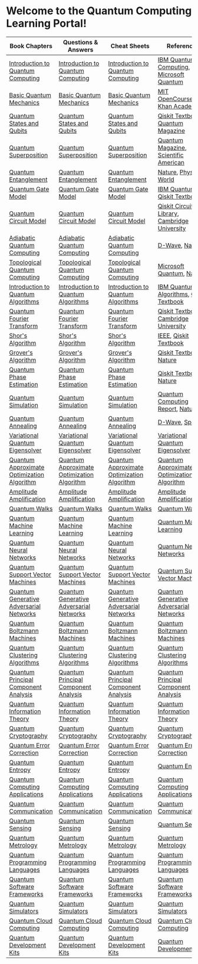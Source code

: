 # Welcome to the Quantum Computing Learning Portal! 



| Book Chapters | Questions & Answers | Cheat Sheets | References |
|--------|----------|-----|------------|
| [Introduction to Quantum Computing](https://learning.teachme.codes/quantum-computing/chapters/introduction_to_quantum_computing) | [Introduction to Quantum Computing](https://learning.teachme.codes/quantum-computing/qnas/introduction_to_quantum_computing) | [Introduction to Quantum Computing](https://learning.teachme.codes/quantum-computing/cheats/introduction_to_quantum_computing) | [IBM Quantum Computing](https://quantum-computing.ibm.com), [Microsoft Quantum](https://www.microsoft.com/en-us/quantum) |
| [Basic Quantum Mechanics](https://learning.teachme.codes/quantum-computing/chapters/basic_quantum_mechanics) | [Basic Quantum Mechanics](https://learning.teachme.codes/quantum-computing/qnas/basic_quantum_mechanics) | [Basic Quantum Mechanics](https://learning.teachme.codes/quantum-computing/cheats/basic_quantum_mechanics) | [MIT OpenCourseWare](https://ocw.mit.edu/courses/physics/8-04-quantum-physics-i-spring-2013/index.htm), [Khan Academy](https://www.khanacademy.org/science/physics/quantum-physics) |
| [Quantum States and Qubits](https://learning.teachme.codes/quantum-computing/chapters/quantum_states_and_qubits) | [Quantum States and Qubits](https://learning.teachme.codes/quantum-computing/qnas/quantum_states_and_qubits) | [Quantum States and Qubits](https://learning.teachme.codes/quantum-computing/cheats/quantum_states_and_qubits) | [Qiskit Textbook](https://qiskit.org/textbook/ch-states/quantum-states.html), [Quantum Magazine](https://www.quantamagazine.org/what-is-a-qubit/) |
| [Quantum Superposition](https://learning.teachme.codes/quantum-computing/chapters/quantum_superposition) | [Quantum Superposition](https://learning.teachme.codes/quantum-computing/qnas/quantum_superposition) | [Quantum Superposition](https://learning.teachme.codes/quantum-computing/cheats/quantum_superposition) | [Quantum Magazine](https://www.quantamagazine.org/what-is-quantum-superposition-20201102/), [Scientific American](https://www.scientificamerican.com/article/quantum-superposition/) |
| [Quantum Entanglement](https://learning.teachme.codes/quantum-computing/chapters/quantum_entanglement) | [Quantum Entanglement](https://learning.teachme.codes/quantum-computing/qnas/quantum_entanglement) | [Quantum Entanglement](https://learning.teachme.codes/quantum-computing/cheats/quantum_entanglement) | [Nature](https://www.nature.com/subjects/quantum-entanglement), [Physics World](https://physicsworld.com/a/quantum-entanglement-what-is-it/) |
| [Quantum Gate Model](https://learning.teachme.codes/quantum-computing/chapters/quantum_gate_model) | [Quantum Gate Model](https://learning.teachme.codes/quantum-computing/qnas/quantum_gate_model) | [Quantum Gate Model](https://learning.teachme.codes/quantum-computing/cheats/quantum_gate_model) | [IBM Quantum](https://quantum-computing.ibm.com/docs/circuit/gates), [Qiskit Textbook](https://qiskit.org/textbook/ch-gates/multiple-qubits-entangled-states.html) |
| [Quantum Circuit Model](https://learning.teachme.codes/quantum-computing/chapters/quantum_circuit_model) | [Quantum Circuit Model](https://learning.teachme.codes/quantum-computing/qnas/quantum_circuit_model) | [Quantum Circuit Model](https://learning.teachme.codes/quantum-computing/cheats/quantum_circuit_model) | [Qiskit Circuit Library](https://qiskit.org/documentation/apidoc/circuit_library.html), [Cambridge University](https://www.cambridge.org/core/what-we-publish/textbooks/quantum-computing-explained) |
| [Adiabatic Quantum Computing](https://learning.teachme.codes/quantum-computing/chapters/adiabatic_quantum_computing) | [Adiabatic Quantum Computing](https://learning.teachme.codes/quantum-computing/qnas/adiabatic_quantum_computing) | [Adiabatic Quantum Computing](https://learning.teachme.codes/quantum-computing/cheats/adiabatic_quantum_computing) | [D-Wave](https://www.dwavesys.com/tutorials/background-reading-series/adiabatic-quantum-computing), [Nature](https://www.nature.com/articles/nature24658) |
| [Topological Quantum Computing](https://learning.teachme.codes/quantum-computing/chapters/topological_quantum_computing) | [Topological Quantum Computing](https://learning.teachme.codes/quantum-computing/qnas/topological_quantum_computing) | [Topological Quantum Computing](https://learning.teachme.codes/quantum-computing/cheats/topological_quantum_computing) | [Microsoft Quantum](https://www.microsoft.com/en-us/research/project/station-q/), [Nature](https://www.nature.com/articles/nature23460) |
| [Introduction to Quantum Algorithms](https://learning.teachme.codes/quantum-computing/chapters/introduction_to_quantum_algorithms) | [Introduction to Quantum Algorithms](https://learning.teachme.codes/quantum-computing/qnas/introduction_to_quantum_algorithms) | [Introduction to Quantum Algorithms](https://learning.teachme.codes/quantum-computing/cheats/introduction_to_quantum_algorithms) | [IBM Quantum Algorithms](https://quantum-computing.ibm.com/docs/algorithms), [Qiskit Textbook](https://qiskit.org/textbook/ch-algorithms/algorithms-overview.html) |
| [Quantum Fourier Transform](https://learning.teachme.codes/quantum-computing/chapters/quantum_fourier_transform) | [Quantum Fourier Transform](https://learning.teachme.codes/quantum-computing/qnas/quantum_fourier_transform) | [Quantum Fourier Transform](https://learning.teachme.codes/quantum-computing/cheats/quantum_fourier_transform) | [Qiskit Textbook](https://qiskit.org/textbook/ch-algorithms/quantum-fourier-transform.html), [Cambridge University](https://www.cambridge.org/core/books/principles-of-quantum-computation-and-information/quantum-fourier-transform/7374D6E1E6174B9ACB23BF2EFC3A6B4A) |
| [Shor's Algorithm](https://learning.teachme.codes/quantum-computing/chapters/shors_algorithm) | [Shor's Algorithm](https://learning.teachme.codes/quantum-computing/qnas/shors_algorithm) | [Shor's Algorithm](https://learning.teachme.codes/quantum-computing/cheats/shors_algorithm) | [IEEE](https://ieeexplore.ieee.org/document/9796147), [Qiskit Textbook](https://qiskit.org/textbook/ch-algorithms/shor.html) |
| [Grover's Algorithm](https://learning.teachme.codes/quantum-computing/chapters/grovers_algorithm) | [Grover's Algorithm](https://learning.teachme.codes/quantum-computing/qnas/grovers_algorithm) | [Grover's Algorithm](https://learning.teachme.codes/quantum-computing/cheats/grovers_algorithm) | [Qiskit Textbook](https://qiskit.org/textbook/ch-algorithms/grover.html), [Nature](https://www.nature.com/articles/s41586-019-0951-4) |
| [Quantum Phase Estimation](https://learning.teachme.codes/quantum-computing/chapters/quantum_phase_estimation) | [Quantum Phase Estimation](https://learning.teachme.codes/quantum-computing/qnas/quantum_phase_estimation) | [Quantum Phase Estimation](https://learning.teachme.codes/quantum-computing/cheats/quantum_phase_estimation) | [Qiskit Textbook](https://qiskit.org/textbook/ch-algorithms/quantum-phase-estimation.html), [Nature](https://www.nature.com/articles/s41567-019-0648-8) |
| [Quantum Simulation](https://learning.teachme.codes/quantum-computing/chapters/quantum_simulation) | [Quantum Simulation](https://learning.teachme.codes/quantum-computing/qnas/quantum_simulation) | [Quantum Simulation](https://learning.teachme.codes/quantum-computing/cheats/quantum_simulation) | [Quantum Computing Report](https://quantumcomputingreport.com/players/quantum-simulation/), [Nature](https://www.nature.com/articles/nature24658) |
| [Quantum Annealing](https://learning.teachme.codes/quantum-computing/chapters/quantum_annealing) | [Quantum Annealing](https://learning.teachme.codes/quantum-computing/qnas/quantum_annealing) | [Quantum Annealing](https://learning.teachme.codes/quantum-computing/cheats/quantum_annealing) | [D-Wave](https://www.dwavesys.com/solutions-and-products/quantum-annealing/), [Springer](https://link.springer.com/article/10.1007/s11128-014-0769-7) |
| [Variational Quantum Eigensolver](https://learning.teachme.codes/quantum-computing/chapters/variational_quantum_eigensolver) | [Variational Quantum Eigensolver](https://learning.teachme.codes/quantum-computing/qnas/variational_quantum_eigensolver) | [Variational Quantum Eigensolver](https://learning.teachme.codes/quantum-computing/cheats/variational_quantum_eigensolver) | [Variational Quantum Eigensolver](https://learning.teachme.codes/quantum-computing/projects/variational_quantum_eigensolver) | [IBM Quantum](https://quantum-computing.ibm.com/docs/algorithms/variational-quantum-eigensolver), [Qiskit Textbook](https://qiskit.org/textbook/ch-algorithms/variational-algorithms.html) |
| [Quantum Approximate Optimization Algorithm](https://learning.teachme.codes/quantum-computing/chapters/quantum_approximate_optimization_algorithm) | [Quantum Approximate Optimization Algorithm](https://learning.teachme.codes/quantum-computing/qnas/quantum_approximate_optimization_algorithm) | [Quantum Approximate Optimization Algorithm](https://learning.teachme.codes/quantum-computing/cheats/quantum_approximate_optimization_algorithm) | [Quantum Approximate Optimization Algorithm](https://learning.teachme.codes/quantum-computing/projects/quantum_approximate_optimization_algorithm) | [Nature](https://www.nature.com/articles/s41567-019-0648-8), [Qiskit Textbook](https://qiskit.org/textbook/ch-algorithms/qaoa.html) |
| [Amplitude Amplification](https://learning.teachme.codes/quantum-computing/chapters/amplitude_amplification) | [Amplitude Amplification](https://learning.teachme.codes/quantum-computing/qnas/amplitude_amplification) | [Amplitude Amplification](https://learning.teachme.codes/quantum-computing/cheats/amplitude_amplification) | [Amplitude Amplification](https://learning.teachme.codes/quantum-computing/projects/amplitude_amplification) | [Qiskit Textbook](https://qiskit.org/textbook/ch-algorithms/amplitude-amplification.html), [Cambridge Quantum](https://cambridgequantum.com/amplitude-amplification/) |
| [Quantum Walks](https://learning.teachme.codes/quantum-computing/chapters/quantum_walks) | [Quantum Walks](https://learning.teachme.codes/quantum-computing/qnas/quantum_walks) | [Quantum Walks](https://learning.teachme.codes/quantum-computing/cheats/quantum_walks) | [Quantum Walks](https://learning.teachme.codes/quantum-computing/projects/quantum_walks) | [Cambridge Quantum](https://cambridgequantum.com/quantum-walks/), [Qiskit Textbook](https://qiskit.org/textbook/ch-algorithms/quantum-walks.html) |
| [Quantum Machine Learning](https://learning.teachme.codes/quantum-computing/chapters/quantum_machine_learning) | [Quantum Machine Learning](https://learning.teachme.codes/quantum-computing/qnas/quantum_machine_learning) | [Quantum Machine Learning](https://learning.teachme.codes/quantum-computing/cheats/quantum_machine_learning) | [Quantum Machine Learning](https://learning.teachme.codes/quantum-computing/projects/quantum_machine_learning) | [Springer](https://link.springer.com/book/10.1007/978-3-030-15723-4), [Nature](https://www.nature.com/articles/s41586-019-0951-4) |
| [Quantum Neural Networks](https://learning.teachme.codes/quantum-computing/chapters/quantum_neural_networks) | [Quantum Neural Networks](https://learning.teachme.codes/quantum-computing/qnas/quantum_neural_networks) | [Quantum Neural Networks](https://learning.teachme.codes/quantum-computing/cheats/quantum_neural_networks) | [Quantum Neural Networks](https://learning.teachme.codes/quantum-computing/projects/quantum_neural_networks) | [Nature](https://www.nature.com/articles/s41586-019-0951-4), [Springer](https://link.springer.com/article/10.1007/s00453-018-0383-3) |
| [Quantum Support Vector Machines](https://learning.teachme.codes/quantum-computing/chapters/quantum_support_vector_machines) | [Quantum Support Vector Machines](https://learning.teachme.codes/quantum-computing/qnas/quantum_support_vector_machines) | [Quantum Support Vector Machines](https://learning.teachme.codes/quantum-computing/cheats/quantum_support_vector_machines) | [Quantum Support Vector Machines](https://learning.teachme.codes/quantum-computing/projects/quantum_support_vector_machines) | [Springer](https://link.springer.com/article/10.1007/s00453-018-0383-3), [IEEE](https://ieeexplore.ieee.org/document/8515642) |
| [Quantum Generative Adversarial Networks](https://learning.teachme.codes/quantum-computing/chapters/quantum_generative_adversarial_networks) | [Quantum Generative Adversarial Networks](https://learning.teachme.codes/quantum-computing/qnas/quantum_generative_adversarial_networks) | [Quantum Generative Adversarial Networks](https://learning.teachme.codes/quantum-computing/cheats/quantum_generative_adversarial_networks) | [Quantum Generative Adversarial Networks](https://learning.teachme.codes/quantum-computing/projects/quantum_generative_adversarial_networks) | [Nature](https://www.nature.com/articles/s41534-019-0029-7), [Springer](https://link.springer.com/article/10.1007/s00453-018-0383-3) |
| [Quantum Boltzmann Machines](https://learning.teachme.codes/quantum-computing/chapters/quantum_boltzmann_machines) | [Quantum Boltzmann Machines](https://learning.teachme.codes/quantum-computing/qnas/quantum_boltzmann_machines) | [Quantum Boltzmann Machines](https://learning.teachme.codes/quantum-computing/cheats/quantum_boltzmann_machines) | [Quantum Boltzmann Machines](https://learning.teachme.codes/quantum-computing/projects/quantum_boltzmann_machines) | [Springer](https://link.springer.com/article/10.1007/s10773-019-04148-2), [IEEE](https://ieeexplore.ieee.org/document/8515642) |
| [Quantum Clustering Algorithms](https://learning.teachme.codes/quantum-computing/chapters/quantum_clustering_algorithms) | [Quantum Clustering Algorithms](https://learning.teachme.codes/quantum-computing/qnas/quantum_clustering_algorithms) | [Quantum Clustering Algorithms](https://learning.teachme.codes/quantum-computing/cheats/quantum_clustering_algorithms) | [Quantum Clustering Algorithms](https://learning.teachme.codes/quantum-computing/projects/quantum_clustering_algorithms) | [IEEE](https://ieeexplore.ieee.org/document/8515642), [Springer](https://link.springer.com/article/10.1007/s10773-019-04148-2) |
| [Quantum Principal Component Analysis](https://learning.teachme.codes/quantum-computing/chapters/quantum_principal_component_analysis) | [Quantum Principal Component Analysis](https://learning.teachme.codes/quantum-computing/qnas/quantum_principal_component_analysis) | [Quantum Principal Component Analysis](https://learning.teachme.codes/quantum-computing/cheats/quantum_principal_component_analysis) | [Quantum Principal Component Analysis](https://learning.teachme.codes/quantum-computing/projects/quantum_principal_component_analysis) | [Qiskit Textbook](https://qiskit.org/textbook/ch-applications/quantum-pca.html), [Nature](https://www.nature.com/articles/s41567-019-0648-8) |
| [Quantum Information Theory](https://learning.teachme.codes/quantum-computing/chapters/quantum_information_theory) | [Quantum Information Theory](https://learning.teachme.codes/quantum-computing/qnas/quantum_information_theory) | [Quantum Information Theory](https://learning.teachme.codes/quantum-computing/cheats/quantum_information_theory) | [Quantum Information Theory](https://learning.teachme.codes/quantum-computing/projects/quantum_information_theory) | [Nature](https://www.nature.com/subjects/quantum-information), [Springer](https://link.springer.com/book/10.1007/978-3-030-57321-8) |
| [Quantum Cryptography](https://learning.teachme.codes/quantum-computing/chapters/quantum_cryptography) | [Quantum Cryptography](https://learning.teachme.codes/quantum-computing/qnas/quantum_cryptography) | [Quantum Cryptography](https://learning.teachme.codes/quantum-computing/cheats/quantum_cryptography) | [Quantum Cryptography](https://learning.teachme.codes/quantum-computing/projects/quantum_cryptography) | [Springer](https://link.springer.com/book/10.1007/978-3-030-57321-8), [IEEE](https://ieeexplore.ieee.org/document/9796147) |
| [Quantum Error Correction](https://learning.teachme.codes/quantum-computing/chapters/quantum_error_correction) | [Quantum Error Correction](https://learning.teachme.codes/quantum-computing/qnas/quantum_error_correction) | [Quantum Error Correction](https://learning.teachme.codes/quantum-computing/cheats/quantum_error_correction) | [Quantum Error Correction](https://learning.teachme.codes/quantum-computing/projects/quantum_error_correction) | [Qiskit Textbook](https://qiskit.org/textbook/ch-quantum-hardware/error-correction-repetition-code.html), [Nature](https://www.nature.com/articles/s41586-019-0951-4) |
| [Quantum Entropy](https://learning.teachme.codes/quantum-computing/chapters/quantum_entropy) | [Quantum Entropy](https://learning.teachme.codes/quantum-computing/qnas/quantum_entropy) | [Quantum Entropy](https://learning.teachme.codes/quantum-computing/cheats/quantum_entropy) | [Quantum Entropy](https://learning.teachme.codes/quantum-computing/projects/quantum_entropy) | [Nature](https://www.nature.com/articles/nphys1170), [Springer](https://link.springer.com/book/10.1007/978-3-030-57321-8) |
| [Quantum Computing Applications](https://learning.teachme.codes/quantum-computing/chapters/quantum_computing_applications) | [Quantum Computing Applications](https://learning.teachme.codes/quantum-computing/qnas/quantum_computing_applications) | [Quantum Computing Applications](https://learning.teachme.codes/quantum-computing/cheats/quantum_computing_applications) | [Quantum Computing Applications](https://learning.teachme.codes/quantum-computing/projects/quantum_computing_applications) | [IBM Quantum Applications](https://quantum-computing.ibm.com/applications), [Nature](https://www.nature.com/articles/nature24658) |
| [Quantum Communication](https://learning.teachme.codes/quantum-computing/chapters/quantum_communication) | [Quantum Communication](https://learning.teachme.codes/quantum-computing/qnas/quantum_communication) | [Quantum Communication](https://learning.teachme.codes/quantum-computing/cheats/quantum_communication) | [Quantum Communication](https://learning.teachme.codes/quantum-computing/projects/quantum_communication) | [Springer](https://link.springer.com/article/10.1007/s11128-014-0769-7), [Nature](https://www.nature.com/articles/s41586-019-1313-4) |
| [Quantum Sensing](https://learning.teachme.codes/quantum-computing/chapters/quantum_sensing) | [Quantum Sensing](https://learning.teachme.codes/quantum-computing/qnas/quantum_sensing) | [Quantum Sensing](https://learning.teachme.codes/quantum-computing/cheats/quantum_sensing) | [Quantum Sensing](https://learning.teachme.codes/quantum-computing/projects/quantum_sensing) | [Nature](https://www.nature.com/articles/s41586-019-1313-4), [IEEE](https://ieeexplore.ieee.org/document/8515642) |
| [Quantum Metrology](https://learning.teachme.codes/quantum-computing/chapters/quantum_metrology) | [Quantum Metrology](https://learning.teachme.codes/quantum-computing/qnas/quantum_metrology) | [Quantum Metrology](https://learning.teachme.codes/quantum-computing/cheats/quantum_metrology) | [Quantum Metrology](https://learning.teachme.codes/quantum-computing/projects/quantum_metrology) | [Springer](https://link.springer.com/article/10.1007/s10773-020-04435-3), [Nature](https://www.nature.com/articles/nphys1170) |
| [Quantum Programming Languages](https://learning.teachme.codes/quantum-computing/chapters/quantum_programming_languages) | [Quantum Programming Languages](https://learning.teachme.codes/quantum-computing/qnas/quantum_programming_languages) | [Quantum Programming Languages](https://learning.teachme.codes/quantum-computing/cheats/quantum_programming_languages) | [Quantum Programming Languages](https://learning.teachme.codes/quantum-computing/projects/quantum_programming_languages) | [Qiskit](https://qiskit.org/), [Google Cirq](https://quantumai.google/cirq) |
| [Quantum Software Frameworks](https://learning.teachme.codes/quantum-computing/chapters/quantum_software_frameworks) | [Quantum Software Frameworks](https://learning.teachme.codes/quantum-computing/qnas/quantum_software_frameworks) | [Quantum Software Frameworks](https://learning.teachme.codes/quantum-computing/cheats/quantum_software_frameworks) | [Quantum Software Frameworks](https://learning.teachme.codes/quantum-computing/projects/quantum_software_frameworks) | [IBM Q Experience](https://quantum-computing.ibm.com/), [Microsoft Q#](https://docs.microsoft.com/en-us/quantum/?view=qsharp-preview) |
| [Quantum Simulators](https://learning.teachme.codes/quantum-computing/chapters/quantum_simulators) | [Quantum Simulators](https://learning.teachme.codes/quantum-computing/qnas/quantum_simulators) | [Quantum Simulators](https://learning.teachme.codes/quantum-computing/cheats/quantum_simulators) | [Quantum Simulators](https://learning.teachme.codes/quantum-computing/projects/quantum_simulators) | [Quantum Computing Report](https://quantumcomputingreport.com/players/quantum-simulation/), [Nature](https://www.nature.com/articles/s41567-019-0648-8) |
| [Quantum Cloud Computing](https://learning.teachme.codes/quantum-computing/chapters/quantum_cloud_computing) | [Quantum Cloud Computing](https://learning.teachme.codes/quantum-computing/qnas/quantum_cloud_computing) | [Quantum Cloud Computing](https://learning.teachme.codes/quantum-computing/cheats/quantum_cloud_computing) | [Quantum Cloud Computing](https://learning.teachme.codes/quantum-computing/projects/quantum_cloud_computing) | [IBM Cloud](https://www.ibm.com/cloud/quantum-computing), [Microsoft Azure](https://azure.microsoft.com/en-us/resources/development-kit/quantum-computing/) |
| [Quantum Development Kits](https://learning.teachme.codes/quantum-computing/chapters/quantum_development_kits) | [Quantum Development Kits](https://learning.teachme.codes/quantum-computing/qnas/quantum_development_kits) | [Quantum Development Kits](https://learning.teachme.codes/quantum-computing/cheats/quantum_development_kits) | [Quantum Development Kits](https://learning.teachme.codes/quantum-computing/projects/quantum_development_kits) | [Microsoft Quantum Development Kit](https://azure.microsoft.com/en-us/resources/development-kit/quantum-computing/), [IBM Quantum](https://quantum-computing.ibm.com/docs/developers/tools)|
